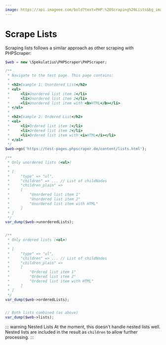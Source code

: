 ```yaml
---
image: https://api.imageee.com/bold?text=PHP:%20Scraping%20Lists&bg_image=https://images.unsplash.com/photo-1542762933-ab3502717ce7
---
```


# Scrape Lists

Scraping lists follows a similar approach as other scraping with PHPScraper:

```php
$web = new \Spekulatius\PHPScraper\PHPScraper;

/**
 * Navigate to the test page. This page contains:
 *
 * <h2>Example 1: Unordered List</h2>
 * <ul>
 *     <li>Unordered list item 1</li>
 *     <li>Unordered list item 2</li>
 *     <li>Unordered list item with <b>HTML</b></li>
 * </ul>
 *
 * <h2>Example 2: Ordered List</h2>
 * <ol>
 *     <li>Ordered list item 1</li>
 *     <li>Ordered list item 2</li>
 *     <li>Ordered list item with <i>HTML</i></li>
 * </ol>
 */
$web->go('https://test-pages.phpscraper.de/content/lists.html');

/**
 * Only unordered lists (<ul>)
 *
 * [
 *     "type" => "ul",
 *     "children" => ... // List of childNodes
 *     "children_plain" =>
 *     [
 *         "Unordered list item 1"
 *         "Unordered list item 2"
 *         "Unordered list item with HTML"
 *     ]
 * ]
 */
var_dump($web->unorderedLists);


/**
 * Only ordered lists (<ol>)
 *
 * [
 *     "type" => "ul",
 *     "children" => ... // List of childNodes
 *     "children_plain" =>
 *     [
 *         "Ordered list item 1"
 *         "Ordered list item 2"
 *         "Ordered list item with HTML"
 *     ]
 * ]
 */
var_dump($web->orderedLists);


// Both lists combined (as above)
var_dump($web->lists);
```

::: warning Nested Lists
At the moment, this doesn't handle nested lists well. Nested lists are included in the result as `children` to allow further processing.
:::
